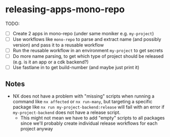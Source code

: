 # releasing-apps-mono-repo

TODO:

- [ ] Create 2 apps in mono-repo (under same moniker e.g. `my-project`)
- [ ] Use workflows like `mono-repo` to parse and extract name (and possibly version) and pass it to a reusable workflow
- [ ] Run the reusable workflow in an environment `my-project` to get secrets
- [ ] Do more name parsing, to get which type of project should be released (e.g. is it an app or a cdk backend?)
- [ ] Use fastlane in to get build-number (and maybe just print it)

## Notes

- NX does not have a problem with "missing" scripts when running a command like `nx affected` or `nx run-many`, but targeting a specific package like `nx run my-project-backend:release` will fail with an error if `my-project-backend` does not have a release script.
  - This might not mean we have to add "empty" scripts to all packages since we'll probably create individual release workflows for each project anyway
